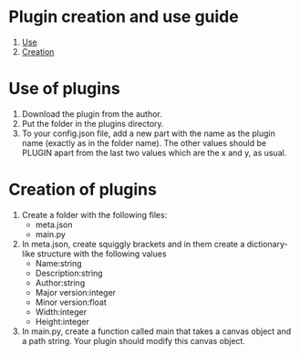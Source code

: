 # Plugin creation and use guide
1. [Use](#use)
2. [Creation](#Creation)

# Use of plugins
1. Download the plugin from the author.
2. Put the folder in the plugins directory.
3. To your config.json file, add a new part with the name as the plugin name (exactly as in the folder name). The other values should be PLUGIN apart from the last two values which are the x and y, as usual.

# Creation of plugins
1. Create a folder with the following files:
    - meta.json
    - main.py
2. In meta.json, create squiggly brackets and in them create a dictionary-like structure with the following values
    - Name:string
    - Description:string
    - Author:string
    - Major version:integer
    - Minor version:float
    - Width:integer
    - Height:integer
3. In main.py, create a function called main that takes a canvas object and a path string. Your plugin should modify this canvas object.